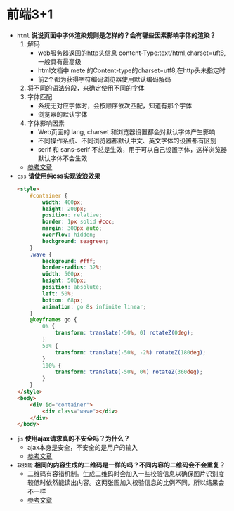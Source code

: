 # 前端3+1
- `html` **说说页面中字体渲染规则是怎样的？会有哪些因素影响字体的渲染？**
    1. 解码
        - web服务器返回的http头信息 content-Type:text/html;charset=uft8,一般具有最高级
        - html文档中 mete 的Content-type的charset=utf8,在http头未指定时
        - 前2个都为获得字符编码浏览器使用默认编码解码
    2. 将不同的语法分段，来确定使用不同的字体
    3. 字体匹配
        - 系统无对应字体时，会按顺序依次匹配，知道有那个字体
        - 浏览器的默认字体
    4. 字体影响因素
        - Web页面的 lang, charset 和浏览器设置都会对默认字体产生影响
        - 不同操作系统、不同浏览器都默认中文、英文字体的设置都有区别
        - serif 和 sans-serif 不总是生效，用于可以自己设置字体，这样浏览器默认字体不会生效
    - [参考文章](https://www.jianshu.com/p/c47c5a8cc6c8)
- `css` **请使用纯css实现波浪效果**
    ```html
    <style>
        #container {
            width: 400px;
            height: 200px;
            position: relative;
            border: 1px solid #ccc;
            margin: 300px auto;
            overflow: hidden;
            background: seagreen;
        }
        .wave {
            background: #fff;
            border-radius: 32%;
            width: 500px;
            height: 500px;
            position: absolute;
            left: 50%;
            bottom: 68px;
            animation: go 8s infinite linear;
        }
        @keyframes go {
            0% {
                transform: translate(-50%, 0) rotateZ(0deg);
            }
            50% {
                transform: translate(-50%, -2%) rotateZ(180deg);
            }
            100% {
                transform: translate(-50%, 0%) rotateZ(360deg);
            }
        }
    </style>
    <body>
        <div id="container">
            <div class="wave"></div>
        </div>
    </body>
    ```
- `js` **使用ajax请求真的不安全吗？为什么？**
    - ajax本身是安全，不安全的是用户的输入
    - [参考文章](https://www.cnblogs.com/dailc/p/8191150.html)
- `软技能` **相同的内容生成的二维码是一样的吗？不同内容的二维码会不会重复？**
    - 二维码有容错机制。生成二维码时会加入一些校验信息以确保图片识别度较低时依然能读出内容。这两张图加入校验信息的比例不同，所以结果会不一样
    - [参考文章](https://cli.im/news/help/21072)